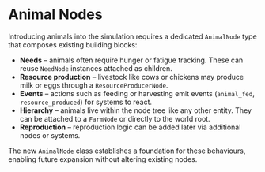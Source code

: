 # Animal Nodes

Introducing animals into the simulation requires a dedicated `AnimalNode` type that composes existing building blocks:

- **Needs** – animals often require hunger or fatigue tracking. These can reuse `NeedNode` instances attached as children.
- **Resource production** – livestock like cows or chickens may produce milk or eggs through a `ResourceProducerNode`.
- **Events** – actions such as feeding or harvesting emit events (`animal_fed`, `resource_produced`) for systems to react.
- **Hierarchy** – animals live within the node tree like any other entity. They can be attached to a `FarmNode` or directly to the world root.
- **Reproduction** – reproduction logic can be added later via additional nodes or systems.

The new `AnimalNode` class establishes a foundation for these behaviours, enabling future expansion without altering existing nodes.

